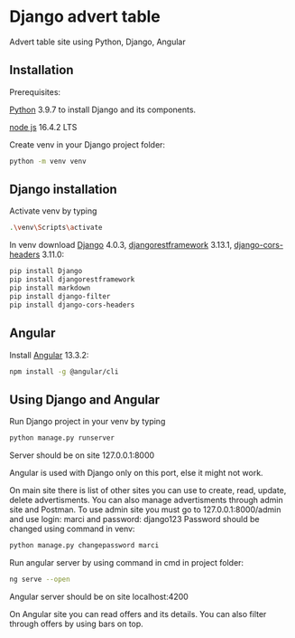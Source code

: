 # Django advert table

Advert table site using Python, Django, Angular

## Installation

Prerequisites:

[Python](https://www.python.org/downloads/release/python-397/) 3.9.7 to install Django and its components.

[node js](https://nodejs.org/en/) 16.4.2 LTS

Create venv in your Django project folder:

```bash
python -m venv venv
```

## Django installation

Activate venv by typing 

```bash
.\venv\Scripts\activate
```

In venv download [Django](https://docs.djangoproject.com/en/4.0/intro/install/) 4.0.3, [djangorestframework](https://www.django-rest-framework.org/) 3.13.1, [django-cors-headers](https://pypi.org/project/django-cors-headers/) 3.11.0:

```bash
pip install Django
pip install djangorestframework
pip install markdown
pip install django-filter
pip install django-cors-headers
```

## Angular

Install [Angular](https://angular.io/) 13.3.2:

```bash
npm install -g @angular/cli
```

## Using Django and Angular

Run Django project in your venv by typing

```bash
python manage.py runserver
```

Server should be on site 127.0.0.1:8000

Angular is used with Django only on this port, else it might not work.

On main site there is list of other sites you can use to create, read, update, delete advertisments. You can also manage advertisments through admin site and Postman. To use admin site you must go to 127.0.0.1:8000/admin and use login: marci and password: django123 Password should be changed using command in venv:
```bash
python manage.py changepassword marci
```

Run angular server by using command in cmd in project folder:

```bash
ng serve --open
```
Angular server should be on site localhost:4200  

On Angular site you can read offers and its details. You can also filter through offers by using bars on top.
